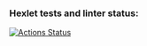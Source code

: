 ### Hexlet tests and linter status:
[![Actions Status](https://github.com/UROPB83/python-project-49/workflows/hexlet-check/badge.svg)](https://github.com/UROPB83/python-project-49/actions)